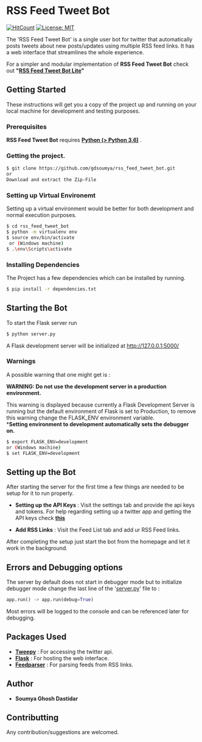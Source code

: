 # RSS Feed Tweet Bot

 [![HitCount](http://hits.dwyl.io/gdsoumya/rss_feed_tweet_bot.svg)](http://hits.dwyl.io/gdsoumya/rss_feed_tweet_bot) [![License: MIT](https://img.shields.io/badge/License-MIT-yellow.svg)](https://opensource.org/licenses/MIT)

The 'RSS Feed Tweet Bot' is a single user bot for twitter that automatically posts tweets about new posts/updates using multiple RSS feed links. It has a web interface that streamlines the whole experience.

For a simpler and modular implementation of **RSS Feed Tweet Bot** check out **"[RSS Feed Tweet Bot Lite](https://github.com/gdsoumya/rss_feed_tweet_bot_lite)"**

## Getting Started
These instructions will get you a copy of the project up and running on your local machine for development and testing purposes.

### Prerequisites

**RSS Feed Tweet Bot** requires [ **Python (> Python 3.6)**](https://www.python.org/) .

### Getting the project.

```sh
$ git clone https://github.com/gdsoumya/rss_feed_tweet_bot.git
or 
Download and extract the Zip-File
```
### Setting up Virtual Environemt
Setting up a virtual environment would be better for both development and normal execution purposes.
```sh
$ cd rss_feed_tweet_bot
$ python -m virtualenv env
$ source env/bin/activate
 or (Windows machine)
$ .\env\Scripts\activate
```
### Installing Dependencies
The Project has a few dependencies which can be installed by running.
```sh
$ pip install -r dependencies.txt 
```
## Starting the Bot
To start the Flask server run
```sh
$ python server.py
```
A Flask development server will be initialized at http://127.0.0.1:5000/

### Warnings 
A possible warning that one might get is :

**WARNING: Do not use the development server in a production environment.**

This warning is displayed because currently a Flask Development Server is running but the default environment of Flask is set to Production, to remove this warning change the FLASK_ENV environment variable.
<br>***Setting environment to development automatically sets the debugger on.**
```sh
$ export FLASK_ENV=development
or (Windows machine)
$ set FLASK_ENV=development
```
## Setting up the Bot
After starting the server for the first time a few things are needed to be setup for it to run properly.
- **Setting up the API Keys** : Visit the settings tab and provide the api keys and tokens. For help regarding setting up a twitter app and getting the API keys check **[this](https://developer.twitter.com/en/docs/basics/developer-portal/overview)**

- **Add RSS Links** : Visit the Feed List tab and add ur RSS Feed links.

After completing the setup just start the bot from the homepage and let it work in the background.

## Errors and Debugging options
The server by default does not start in debugger mode but to initialize debugger mode change the last line of the '[server.py](https://github.com/gdsoumya/rss_feed_tweet_bot/blob/master/server.py)' file to :
```python
app.run() -> app.run(debug=True)
```
Most errors will be logged to the console and can be referenced later for debugging.
## Packages Used
- **[Tweepy](http://www.tweepy.org/)** : For accessing the twitter api.
- **[Flask](http://flask.pocoo.org/)** : For hosting the web interface.
- **[Feedparser](https://pypi.org/project/feedparser/)** : For parsing feeds from RSS links.

## Author
-   **Soumya Ghosh Dastidar**

## Contributting
Any contribution/suggestions are welcomed.
